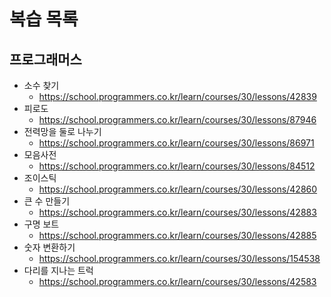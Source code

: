 # 복습 목록

## 프로그래머스
- 소수 찾기
  - https://school.programmers.co.kr/learn/courses/30/lessons/42839
- 피로도
  - https://school.programmers.co.kr/learn/courses/30/lessons/87946
- 전력망을 둘로 나누기
  - https://school.programmers.co.kr/learn/courses/30/lessons/86971
- 모음사전
  - https://school.programmers.co.kr/learn/courses/30/lessons/84512
- 조이스틱
  - https://school.programmers.co.kr/learn/courses/30/lessons/42860
- 큰 수 만들기
  - https://school.programmers.co.kr/learn/courses/30/lessons/42883
- 구명 보트
  - https://school.programmers.co.kr/learn/courses/30/lessons/42885
- 숫자 변환하기
  - https://school.programmers.co.kr/learn/courses/30/lessons/154538
- 다리를 지나는 트럭
  - https://school.programmers.co.kr/learn/courses/30/lessons/42583